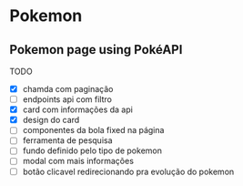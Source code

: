 # Pokemon

## Pokemon page using PokéAPI

TODO
- [x] chamda com paginação 
- [ ] endpoints api com filtro
- [x] card com informações da api
- [x] design do card
- [ ] componentes da bola fixed na página
- [ ] ferramenta de pesquisa
- [ ] fundo definido pelo tipo de pokemon
- [ ] modal com mais informações
- [ ] botão clicavel redirecionando pra evolução do pokemon
